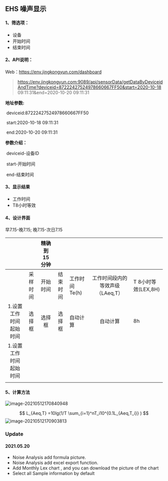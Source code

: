 ## EHS 噪声显示

#### 1、筛选项：

- 设备
- 开始时间
- 结束时间

#### 2、API说明：

Web：https://env.jingkongyun.com/dashboard

> https://env.jingkongyun.com:9089/api/sensorData/getDataByDeviceidAndTime?deviceid=87222427524978660667FF50&start=2020-10-18 09:11:31&end=2020-10-20 09:11:31

**地址参数:**

​	deviceid:87222427524978660667FF50

​	start:2020-10-18 09:11:31

​	end:2020-10-20 09:11:31

**参数介绍：**

​     deviceid-设备ID

​     start-开始时间

​     end-结束时间

#### 3、显示结果

- 工作时间
- T8小时等效

#### 4、设计界面

早7.15-晚7.15; 晚7.15-次日7.15

|                        |          | 精确到15分钟 |          |               |                                  |                     |
| :--------------------: | :------: | :----------: | :------: | ------------- | :------------------------------: | ------------------- |
|                        | 采样时间 |   开始时间   | 结束时间 | 工作时间Te(h) | 工作时间段内的等效声级（LAeq,T） | T 8小时等效(LEX,8H) |
| 1.设置工作时间起始时间 |  选择框  |    选择框    |  选择框  | 自动计算      |             自动计算             | 8h                  |
| 1.设置工作时间起始时间 |          |              |          |               |                                  |                     |
|                        |          |              |          |               |                                  |                     |

#### 5、计算方法

![image-20210512170840948](C:\Users\1382919\AppData\Roaming\Typora\typora-user-images\image-20210512170840948.png)

$$
L_{Aeq,T} =10lg(1/T \sum_{i=1}^nT_i10^{0.1L_{Aeq,T_i}} )
$$
![image-20210512170903813](C:\Users\1382919\AppData\Roaming\Typora\typora-user-images\image-20210512170903813.png)

### Update

#### 2021.05.20

- Noise Analysis     add formula picture.
- Noise Analysis     add excel export function.
- Add Monthly Lex     chart , and you can download the picture of the chart
- Select all    Sample information by default

